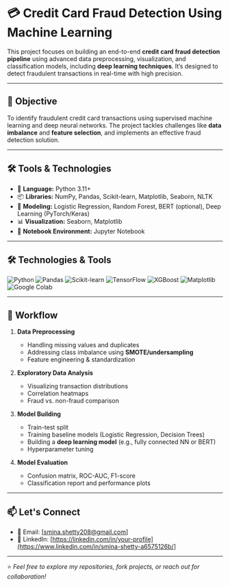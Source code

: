 

# 💳 Credit Card Fraud Detection Using Machine Learning

This project focuses on building an end-to-end **credit card fraud detection pipeline** using advanced data preprocessing, visualization, and classification models, including **deep learning techniques**. It’s designed to detect fraudulent transactions in real-time with high precision.

---

## 📌 Objective

To identify fraudulent credit card transactions using supervised machine learning and deep neural networks. The project tackles challenges like **data imbalance** and **feature selection**, and implements an effective fraud detection solution.

---

## 🛠️ Tools & Technologies

- 🔢 **Language:** Python 3.11+
- 📦 **Libraries:** NumPy, Pandas, Scikit-learn, Matplotlib, Seaborn, NLTK
- 🧠 **Modeling:** Logistic Regression, Random Forest, BERT (optional), Deep Learning (PyTorch/Keras)
- 📊 **Visualization:** Seaborn, Matplotlib
- 📁 **Notebook Environment:** Jupyter Notebook

---

## 🛠️ Technologies & Tools

![Python](https://img.shields.io/badge/Python-3670A0?style=for-the-badge&logo=python&logoColor=white)
![Pandas](https://img.shields.io/badge/Pandas-150458?style=for-the-badge&logo=pandas)
![Scikit-learn](https://img.shields.io/badge/Scikit--Learn-F7931E?style=for-the-badge&logo=scikit-learn&logoColor=white)
![TensorFlow](https://img.shields.io/badge/TensorFlow-FF6F00?style=for-the-badge&logo=tensorflow&logoColor=white)
![XGBoost](https://img.shields.io/badge/XGBoost-EC2D01?style=for-the-badge&logo=machinelearning&logoColor=white)
![Matplotlib](https://img.shields.io/badge/Matplotlib-11557C?style=for-the-badge&logo=matplotlib)
![Google Colab](https://img.shields.io/badge/Colab-F9AB00?style=for-the-badge&logo=googlecolab&logoColor=white)

---

## 🧪 Workflow

1. **Data Preprocessing**
   - Handling missing values and duplicates
   - Addressing class imbalance using **SMOTE/undersampling**
   - Feature engineering & standardization

2. **Exploratory Data Analysis**
   - Visualizing transaction distributions
   - Correlation heatmaps
   - Fraud vs. non-fraud comparison

3. **Model Building**
   - Train-test split
   - Training baseline models (Logistic Regression, Decision Trees)
   - Building a **deep learning model** (e.g., fully connected NN or BERT)
   - Hyperparameter tuning

4. **Model Evaluation**
   - Confusion matrix, ROC-AUC, F1-score
   - Classification report and performance plots

---


## 📫 Let's Connect

- 📧 Email: [smina.shetty208@gmail.com]
- 💼 LinkedIn: [https://linkedin.com/in/your-profile](https://www.linkedin.com/in/smina-shetty-a6575126b/]


---

⭐️ *Feel free to explore my repositories, fork projects, or reach out for collaboration!*

